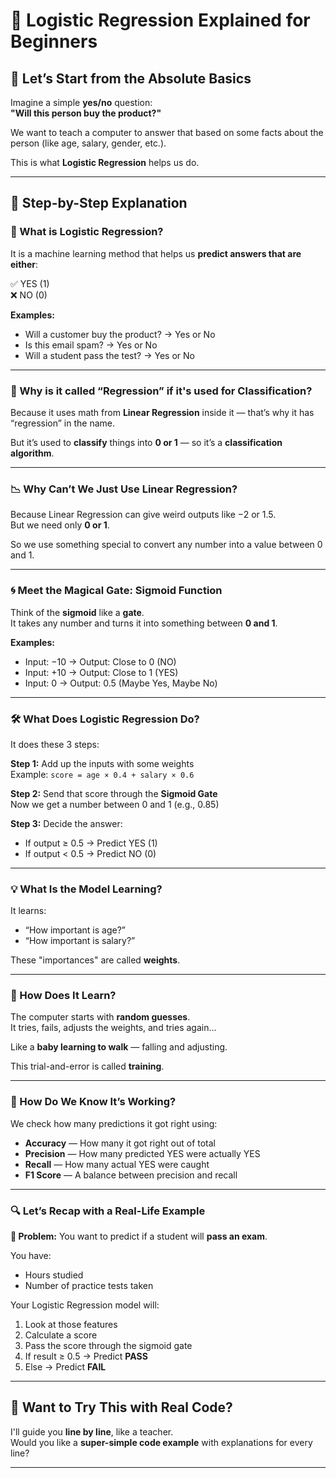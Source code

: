 # 🧠 Logistic Regression Explained for Beginners

## 🥚 Let’s Start from the Absolute Basics

Imagine a simple **yes/no** question:  
**"Will this person buy the product?"**

We want to teach a computer to answer that based on some facts about the person (like age, salary, gender, etc.).

This is what **Logistic Regression** helps us do.

---

## 📌 Step-by-Step Explanation

### 🚪 What is Logistic Regression?

It is a machine learning method that helps us **predict answers that are either**:

✅ YES (1)  
❌ NO (0)

**Examples:**
- Will a customer buy the product? → Yes or No  
- Is this email spam? → Yes or No  
- Will a student pass the test? → Yes or No

---

### 🤔 Why is it called “Regression” if it's used for Classification?

Because it uses math from **Linear Regression** inside it — that’s why it has “regression” in the name.

But it’s used to **classify** things into **0 or 1** — so it’s a **classification algorithm**.

---

### 📉 Why Can’t We Just Use Linear Regression?

Because Linear Regression can give weird outputs like −2 or 1.5.  
But we need only **0 or 1**.

So we use something special to convert any number into a value between 0 and 1.

---

### 🌀 Meet the Magical Gate: Sigmoid Function

Think of the **sigmoid** like a **gate**.  
It takes any number and turns it into something between **0 and 1**.

**Examples:**
- Input: −10 → Output: Close to 0 (NO)  
- Input: +10 → Output: Close to 1 (YES)  
- Input: 0 → Output: 0.5 (Maybe Yes, Maybe No)

---

### 🛠️ What Does Logistic Regression Do?

It does these 3 steps:

**Step 1:** Add up the inputs with some weights  
Example: `score = age × 0.4 + salary × 0.6`

**Step 2:** Send that score through the **Sigmoid Gate**  
Now we get a number between 0 and 1 (e.g., 0.85)

**Step 3:** Decide the answer:
- If output ≥ 0.5 → Predict YES (1)  
- If output < 0.5 → Predict NO (0)

---

### 💡 What Is the Model Learning?

It learns:
- “How important is age?”
- “How important is salary?”

These "importances" are called **weights**.

---

### 🔁 How Does It Learn?

The computer starts with **random guesses**.  
It tries, fails, adjusts the weights, and tries again...

Like a **baby learning to walk** — falling and adjusting.

This trial-and-error is called **training**.

---

### 📏 How Do We Know It’s Working?

We check how many predictions it got right using:

- **Accuracy** — How many it got right out of total  
- **Precision** — How many predicted YES were actually YES  
- **Recall** — How many actual YES were caught  
- **F1 Score** — A balance between precision and recall

---

### 🔍 Let’s Recap with a Real-Life Example

**🎯 Problem:**
You want to predict if a student will **pass an exam**.

You have:
- Hours studied  
- Number of practice tests taken

Your Logistic Regression model will:
1. Look at those features  
2. Calculate a score  
3. Pass the score through the sigmoid gate  
4. If result ≥ 0.5 → Predict **PASS**  
5. Else → Predict **FAIL**

---

## 🧪 Want to Try This with Real Code?

I'll guide you **line by line**, like a teacher.  
Would you like a **super-simple code example** with explanations for every line?

---
